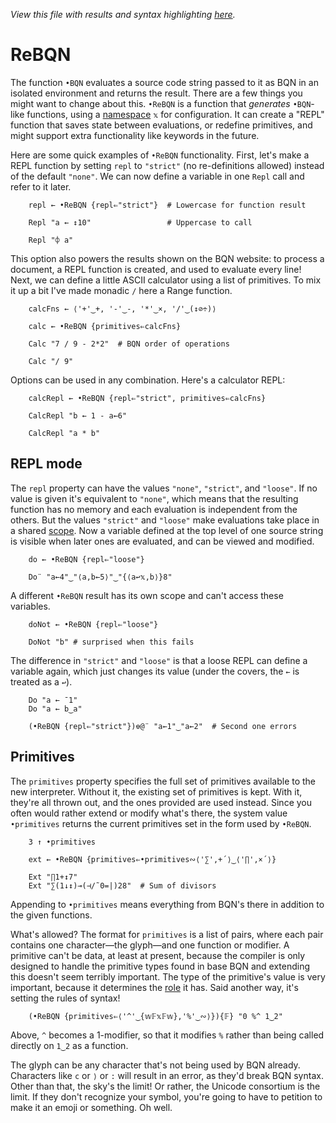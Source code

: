 *View this file with results and syntax highlighting [here](https://mlochbaum.github.io/BQN/doc/rebqn.html).*

# ReBQN

The function `•BQN` evaluates a source code string passed to it as BQN in an isolated environment and returns the result. There are a few things you might want to change about this. `•ReBQN` is a function that *generates* `•BQN`-like functions, using a [namespace](namespace.md) `𝕩` for configuration. It can create a "REPL" function that saves state between evaluations, or redefine primitives, and might support extra functionality like keywords in the future.

Here are some quick examples of `•ReBQN` functionality. First, let's make a REPL function by setting `repl` to `"strict"` (no re-definitions allowed) instead of the default `"none"`. We can now define a variable in one `Repl` call and refer to it later.

        repl ← •ReBQN {repl⇐"strict"}  # Lowercase for function result

        Repl "a ← ↕10"                 # Uppercase to call

        Repl "⌽ a"

This option also powers the results shown on the BQN website: to process a document, a REPL function is created, and used to evaluate every line! Next, we can define a little ASCII calculator using a list of primitives. To mix it up a bit I've made monadic `/` here a Range function.

        calcFns ← ⟨'+'‿+, '-'‿-, '*'‿×, '/'‿(↕⊘÷)⟩

        calc ← •ReBQN {primitives⇐calcFns}

        Calc "7 / 9 - 2*2"  # BQN order of operations

        Calc "/ 9"

Options can be used in any combination. Here's a calculator REPL:

        calcRepl ← •ReBQN {repl⇐"strict", primitives⇐calcFns}

        CalcRepl "b ← 1 - a←6"

        CalcRepl "a * b"

## REPL mode

The `repl` property can have the values `"none"`, `"strict"`, and `"loose"`. If no value is given it's equivalent to `"none"`, which means that the resulting function has no memory and each evaluation is independent from the others. But the values `"strict"` and `"loose"` make evaluations take place in a shared [scope](lexical.md). Now a variable defined at the top level of one source string is visible when later ones are evaluated, and can be viewed and modified.

        do ← •ReBQN {repl⇐"loose"}

        Do¨ "a←4"‿"⟨a,b←5⟩"‿"{⟨a↩𝕩,b⟩}8"

A different `•ReBQN` result has its own scope and can't access these variables.

        doNot ← •ReBQN {repl⇐"loose"}

        DoNot "b" # surprised when this fails

The difference in `"strict"` and `"loose"` is that a loose REPL can define a variable again, which just changes its value (under the covers, the `←` is treated as a `↩`).

        Do "a ← ¯1"
        Do "a ← b‿a"

        (•ReBQN {repl⇐"strict"})⎊@¨ "a←1"‿"a←2"  # Second one errors

## Primitives

The `primitives` property specifies the full set of primitives available to the new interpreter. Without it, the existing set of primitives is kept. With it, they're all thrown out, and the ones provided are used instead. Since you often would rather extend or modify what's there, the system value `•primitives` returns the current primitives set in the form used by `•ReBQN`.

        3 ↑ •primitives

        ext ← •ReBQN {primitives⇐•primitives∾⟨'∑',+´⟩‿⟨'∏',×´⟩}

        Ext "∏1+↕7"
        Ext "∑(1↓↕)⊸(⊣/˜0=|)28"  # Sum of divisors

Appending to `•primitives` means everything from BQN's there in addition to the given functions.

What's allowed? The format for `primitives` is a list of pairs, where each pair contains one character—the glyph—and one function or modifier. A primitive can't be data, at least at present, because the compiler is only designed to handle the primitive types found in base BQN and extending this doesn't seem terribly important. The type of the primitive's value is very important, because it determines the [role](expression.md#syntactic-role) it has. Said another way, it's setting the rules of syntax!

        (•ReBQN {primitives⇐⟨'^'‿{𝕨𝔽𝕩𝔽𝕨},'%'‿∾⟩}){𝔽} "0 %^ 1‿2"

Above, `^` becomes a 1-modifier, so that it modifies `%` rather than being called directly on `1‿2` as a function.

The glyph can be any character that's not being used by BQN already. Characters like `c` or `⟩` or `:` will result in an error, as they'd break BQN syntax. Other than that, the sky's the limit! Or rather, the Unicode consortium is the limit. If they don't recognize your symbol, you're going to have to petition to make it an emoji or something. Oh well.
